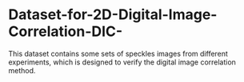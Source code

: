 # Dataset-for-2D-Digital-Image-Correlation-DIC-
This dataset contains some sets of speckles images from different experiments, which is designed to verify the digital image correlation method.
